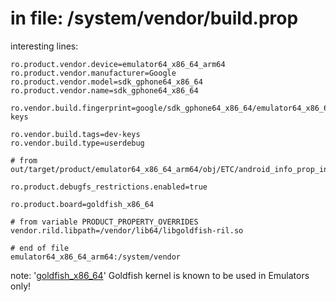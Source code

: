 # in file: /system/vendor/build.prop

interesting lines:
```
ro.product.vendor.device=emulator64_x86_64_arm64
ro.product.vendor.manufacturer=Google
ro.product.vendor.model=sdk_gphone64_x86_64
ro.product.vendor.name=sdk_gphone64_x86_64

ro.vendor.build.fingerprint=google/sdk_gphone64_x86_64/emulator64_x86_64_arm64:12/SE1A.220826.008/10564458:userdebug/dev-keys

ro.vendor.build.tags=dev-keys
ro.vendor.build.type=userdebug

# from out/target/product/emulator64_x86_64_arm64/obj/ETC/android_info_prop_intermediates/android_info.prop

ro.product.debugfs_restrictions.enabled=true

ro.product.board=goldfish_x86_64

# from variable PRODUCT_PROPERTY_OVERRIDES
vendor.rild.libpath=/vendor/lib64/libgoldfish-ril.so

# end of file
emulator64_x86_64_arm64:/system/vendor
```

note: '[goldfish_x86_64](https://www.google.com/search?q=goldfish_x86_64)' Goldfish kernel is known to be used in Emulators only!
